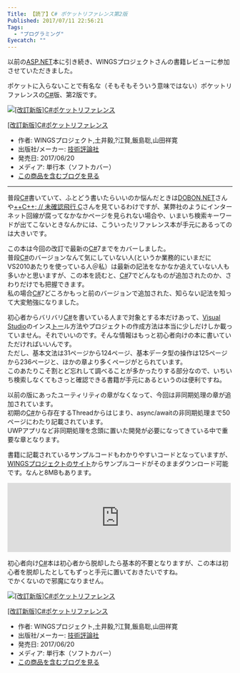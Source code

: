 ```yaml
---
Title: 【読了】C# ポケットリファレンス第2版
Published: 2017/07/11 22:56:21
Tags:
  - "プログラミング"
Eyecatch: ""
---
```

<p>以前の<a class="keyword" href="http://d.hatena.ne.jp/keyword/ASP.NET">ASP.NET</a>本に引き続き、WINGSプロジェクトさんの書籍レビューに参加させていただきました。</p>

<p>ポケットに入らないことで有名な（そもそもそういう意味ではない）ポケットリファレンスの<a class="keyword" href="http://d.hatena.ne.jp/keyword/C%23">C#</a>版、第2版です。</p>

<p><div class="hatena-asin-detail"><a href="http://www.amazon.co.jp/exec/obidos/ASIN/4774190306/ovis91-22/"><img src="https://images-fe.ssl-images-amazon.com/images/I/51-XzOEaoEL._SL160_.jpg" class="hatena-asin-detail-image" alt="[改訂新版]C#ポケットリファレンス" title="[改訂新版]C#ポケットリファレンス"></a><div class="hatena-asin-detail-info"><p class="hatena-asin-detail-title"><a href="http://www.amazon.co.jp/exec/obidos/ASIN/4774190306/ovis91-22/">[改訂新版]C#ポケットリファレンス</a></p><ul><li><span class="hatena-asin-detail-label">作者:</span> WINGSプロジェクト,土井毅,?江賢,飯島聡,山田祥寛</li><li><span class="hatena-asin-detail-label">出版社/メーカー:</span> <a class="keyword" href="http://d.hatena.ne.jp/keyword/%B5%BB%BD%D1%C9%BE%CF%C0%BC%D2">技術評論社</a></li><li><span class="hatena-asin-detail-label">発売日:</span> 2017/06/20</li><li><span class="hatena-asin-detail-label">メディア:</span> 単行本（ソフトカバー）</li><li><a href="http://d.hatena.ne.jp/asin/4774190306/ovis91-22" target="_blank">この商品を含むブログを見る</a></li></ul></div><div class="hatena-asin-detail-foot"></div></div></p>

***

<p>普段<a class="keyword" href="http://d.hatena.ne.jp/keyword/C%23">C#</a>書いていて、ふとどう書いたらいいのか悩んだときは<a href="https://dobon.net/">DOBON.NET</a>さんや<a href="http://ufcpp.net/">++C++; // 未確認飛行 C</a>さんを見ているわけですが、某弊社のようにインターネット回線が腐ってなかなかページを見られない場合や、いまいち検索キーワードが出てこないときなんかには、こういったリファレンス本が手元にあるってのは大きいです。</p>

<p>この本は今回の改訂で最新の<a class="keyword" href="http://d.hatena.ne.jp/keyword/C%23">C#</a>7までをカバーしました。<br/>
普段<a class="keyword" href="http://d.hatena.ne.jp/keyword/C%23">C#</a>のバージョンなんて気にしていない人(というか業務的にいまだにVS2010あたりを使っている人＠私）は最新の記法をなかなか追えていない人も多いかと思いますが、この本を読むと、<a class="keyword" href="http://d.hatena.ne.jp/keyword/C%23">C#</a>7でどんなものが追加されたのか、さわりだけでも把握できます。<br/>
私の場合<a class="keyword" href="http://d.hatena.ne.jp/keyword/C%23">C#</a>7どころかもっと前のバージョンで追加された、知らない記法を知って大変勉強になりました。</p>

<p>初心者からバリバリ<a class="keyword" href="http://d.hatena.ne.jp/keyword/C%23">C#</a>を書いている人まで対象とする本だけあって、<a class="keyword" href="http://d.hatena.ne.jp/keyword/Visual%20Studio">Visual Studio</a>のインス<a class="keyword" href="http://d.hatena.ne.jp/keyword/%A5%C8%A1%BC">トー</a>ル方法やプロジェクトの作成方法は本当に少しだけしか載っていません。それでいいのです。そんな情報はもっと初心者向けの本に書いていただければいいんです。<br/>
ただし、基本文法は31ページから124ページ、基本データ型の操作は125ページから236ページと、ほかの章より多くページがとられています。<br/>
このあたりこそ割とど忘れして調べることが多かったりする部分なので、いちいち検索しなくてもさっと確認できる書籍が手元にあるというのは便利ですね。</p>

<p>以前の版にあったユーティリティの章がなくなって、今回は非同期処理の章が追加されています。<br/>
初期の<a class="keyword" href="http://d.hatena.ne.jp/keyword/C%23">C#</a>から存在するThreadからはじまり、async/awaitの非同期処理まで50ページにわたり記載されています。<br/>
UWPアプリなど非同期処理を念頭に置いた開発が必要になってきている中で重要な章となります。</p>

<p>書籍に記載されているサンプルコードもわかりやすいコードとなっていますが、<a href="http://www.wings.msn.to/index.php/-/A-07/978-4-7741-9030-3/">WINGSプロジェクトのサイト</a>からサンプルコードがそのままダウンロード可能です。なんと8MBもあります。</p>

<p><iframe src="https://hatenablog-parts.com/embed?url=http%3A%2F%2Fwww.wings.msn.to%2Findex.php%2F-%2FA-07%2F978-4-7741-9030-3%2F" title="［改訂新版］C#ポケットリファレンス［ダウンロード］ - WINGS" class="embed-card embed-webcard" scrolling="no" frameborder="0" style="display: block; width: 100%; height: 155px; max-width: 500px; margin: 10px 0px;"></iframe></p>

<p>初心者向け<a class="keyword" href="http://d.hatena.ne.jp/keyword/C%23">C#</a>本は初心者から脱却したら基本的不要となりますが、この本は初心者を脱却したとしてもずっと手元に置いておきたいですね。<br/>
でかくないので邪魔になりません。</p>

<p><div class="hatena-asin-detail"><a href="http://www.amazon.co.jp/exec/obidos/ASIN/4774190306/ovis91-22/"><img src="https://images-fe.ssl-images-amazon.com/images/I/51-XzOEaoEL._SL160_.jpg" class="hatena-asin-detail-image" alt="[改訂新版]C#ポケットリファレンス" title="[改訂新版]C#ポケットリファレンス"></a><div class="hatena-asin-detail-info"><p class="hatena-asin-detail-title"><a href="http://www.amazon.co.jp/exec/obidos/ASIN/4774190306/ovis91-22/">[改訂新版]C#ポケットリファレンス</a></p><ul><li><span class="hatena-asin-detail-label">作者:</span> WINGSプロジェクト,土井毅,?江賢,飯島聡,山田祥寛</li><li><span class="hatena-asin-detail-label">出版社/メーカー:</span> <a class="keyword" href="http://d.hatena.ne.jp/keyword/%B5%BB%BD%D1%C9%BE%CF%C0%BC%D2">技術評論社</a></li><li><span class="hatena-asin-detail-label">発売日:</span> 2017/06/20</li><li><span class="hatena-asin-detail-label">メディア:</span> 単行本（ソフトカバー）</li><li><a href="http://d.hatena.ne.jp/asin/4774190306/ovis91-22" target="_blank">この商品を含むブログを見る</a></li></ul></div><div class="hatena-asin-detail-foot"></div></div></p>
